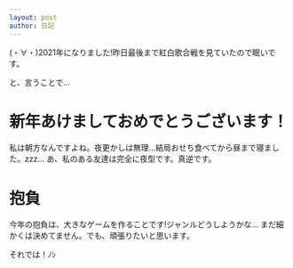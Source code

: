 ```yaml
---
layout: post
author: 日記
---
```

(・∀・)2021年になりました!昨日最後まで紅白歌合戦を見ていたので眠いです。<!--more-->

と、言うことで…

# 新年あけましておめでとうございます！

私は朝方なんですよね。夜更かしは無理…結局おせち食べてから昼まで寝ました。zzz…
あ、私のある友達は完全に夜型です。真逆です。

# 抱負

今年の抱負は、大きなゲームを作ることです!ジャンルどうしようかな…
まだ細かくは決めてません。でも、頑張りたいと思います。

それでは！ﾉｼ
